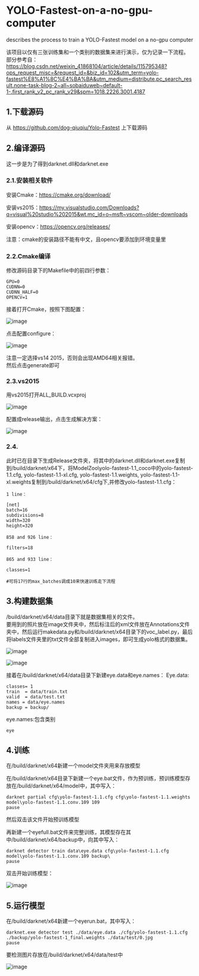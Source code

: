 # YOLO-Fastest-on-a-no-gpu-computer
describes the process to train a YOLO-Fastest model on a no-gpu computer

该项目以仅有三张训练集和一个类别的数据集来进行演示，仅为记录一下流程。
部分参考自：
https://blog.csdn.net/weixin_41868104/article/details/115795348?ops_request_misc=&request_id=&biz_id=102&utm_term=yolo-fastest%E8%A1%8C%E4%BA%BA&utm_medium=distribute.pc_search_result.none-task-blog-2~all~sobaiduweb~default-1-.first_rank_v2_pc_rank_v29&spm=1018.2226.3001.4187

## 1.下载源码
  从 https://github.com/dog-qiuqiu/Yolo-Fastest 上下载源码

## 2.编译源码
  这一步是为了得到darknet.dll和darknet.exe
### 2.1.安装相关软件
安装Cmake：https://cmake.org/download/  

安装vs2015：https://my.visualstudio.com/Downloads?q=visual%20studio%202015&wt.mc_id=o~msft~vscom~older-downloads  

安装opencv：https://opencv.org/releases/  

注意：cmake的安装路径不能有中文，且opencv要添加到环境变量里  

### 2.2.Cmake编译
修改源码目录下的Makefile中的前四行参数：
```
GPU=0
CUDNN=0
CUDNN_HALF=0
OPENCV=1
```  
接着打开Cmake，按照下图配置：  

![image](https://github.com/Charlie839242/YOLO-Fastest-on-a-no-gpu-windows-computer/blob/main/pictures/0.png)  

点击配置configure：  

![image](https://github.com/Charlie839242/YOLO-Fastest-on-a-no-gpu-windows-computer/blob/main/pictures/1.png)   

注意一定选择vs14 2015，否则会出现AMD64相关报错。  
然后点击generate即可
  
  
### 2.3.vs2015
用vs2015打开ALL_BUILD.vcxproj  

![image](https://github.com/Charlie839242/YOLO-Fastest-on-a-no-gpu-windows-computer/blob/main/pictures/2.png)    

配置成release输出，点击生成解决方案：  

![image](https://github.com/Charlie839242/YOLO-Fastest-on-a-no-gpu-windows-computer/blob/main/pictures/3.png)    


### 2.4.
此时已在目录下生成Release文件夹，将其中的darknet.dll和darknet.exe复制到/build/darknet/x64下，将ModelZoo\yolo-fastest-1.1_coco中的yolo-fastest-1.1.cfg, yolo-fastest-1.1-xl.cfg, yolo-fastest-1.1.weights, yolo-fastest-1.1-xl.weights复制到/build/darknet/x64/cfg下,并修改yolo-fastest-1.1.cfg：  
```
1 line：  

[net]
batch=16
subdivisions=8
width=320
height=320  

858 and 926 line：  

filters=18  

865 and 933 line：  

classes=1  
  
#可将17行的max_batches调成10来快速训练走下流程

```
  
## 3.构建数据集
/build/darknet/x64/data目录下就是数据集相关的文件。  
要用到的照片放在image文件夹中，然后标注后的xml文件放在Annotations文件夹中，然后运行makedata.py和/build/darknet/x64目录下的voc_label.py，最后将labels文件夹里的txt文件全部复制进入images，即可生成yolo格式的数据集。  

![image](https://github.com/Charlie839242/YOLO-Fastest-on-a-no-gpu-windows-computer/blob/main/pictures/4.png)     

![image](https://github.com/Charlie839242/YOLO-Fastest-on-a-no-gpu-windows-computer/blob/main/pictures/5.png)  

接着在/build/darknet/x64/data目录下新建eye.data和eye.names：
Eye.data:
```
classes= 1
train  = data/train.txt
valid  = data/test.txt
names = data/eye.names
backup = backup/
```
eye.names:包含类别
```
eye
```

## 4.训练
在/build/darknet/x64新建一个model文件夹用来存放模型  

在/build/darknet/x64目录下新建一个eye.bat文件，作为预训练，预训练模型存放在/build/darknet/x64/model中，其中写入：
```
darknet partial cfg\yolo-fastest-1.1.cfg cfg\yolo-fastest-1.1.weights model\yolo-fastest-1.1.conv.109 109
pause
```
然后双击该文件开始预训练模型  

再新建一个eyefull.bat文件来完整训练，其模型存在其中/build/darknet/x64/backup中，向其中写入：
```
darknet detector train data\eye.data cfg\yolo-fastest-1.1.cfg model\yolo-fastest-1.1.conv.109 backup\
pause
```
双击开始训练模型：  

![image](https://github.com/Charlie839242/YOLO-Fastest-on-a-no-gpu-windows-computer/blob/main/pictures/6.png)  


## 5.运行模型
在/build/darknet/x64新建一个eyerun.bat，其中写入：
```
darknet.exe detector test ./data/eye.data ./cfg/yolo-fastest-1.1.cfg ./backup/yolo-fastest-1_final.weights ./data/test/0.jpg
pause
```
要检测图片存放在/build/darknet/x64/data/test中  

![image](https://github.com/Charlie839242/YOLO-Fastest-on-a-no-gpu-windows-computer/blob/main/pictures/7.png)  






































